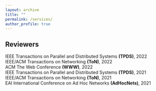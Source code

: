 ```yaml
---
layout: archive
title: ""
permalink: /services/
author_profile: true
---
```


## Reviewers

IEEE Transactions on Parallel and Distributed Systems **(TPDS)**, 2022  
IEEE/ACM Transactions on Networking **(ToN)**, 2022  
ACM The Web Conference **(WWW)**, 2022  
IEEE Transactions on Parallel and Distributed Systems **(TPDS)**, 2021  
IEEE/ACM Transactions on Networking **(ToN)**, 2021  
EAI International Conference on Ad Hoc Networks **(AdHocNets)**, 2021  
